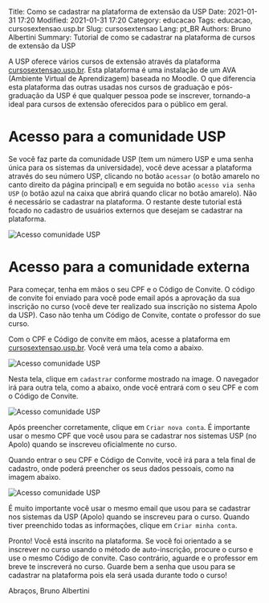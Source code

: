 Title: Como se cadastrar na plataforma de extensão da USP
Date: 2021-01-31 17:20
Modified: 2021-01-31 17:20
Category: educacao
Tags: educacao, cursosextensao.usp.br
Slug: cursosextensao
Lang: pt_BR
Authors: Bruno Albertini
Summary: Tutorial de como se cadastrar na plataforma de cursos de extensão da USP

A USP oferece vários cursos de extensão através da plataforma [cursosextensao.usp.br](https://cursosextensao.usp.br). Esta plataforma é uma instalação de um AVA (Ambiente Virtual de Aprendizagem) baseada no Moodle. O que diferencia esta plataforma das outras usadas nos cursos de graduação e pós-graduação da USP é que qualquer pessoa pode se inscrever, tornando-a ideal para cursos de extensão oferecidos para o público em geral.

# Acesso para a comunidade USP

Se você faz parte da comunidade USP (tem um número USP e uma senha única para os sistemas da universidade), você deve acessar a plataforma através do seu número USP, clicando no botão `acessar` (o botão amarelo no canto direito da página principal) e em seguida no botão `acesso via senha USP` (o botão azul na caixa que abrirá quando clicar no botão amarelo). Não é necessário se cadastrar na plataforma. O restante deste tutorial está focado no cadastro de usuários externos que desejam se cadastrar na plataforma.

![Acesso comunidade USP]({static}/images/educacao/ext01.png)

# Acesso para a comunidade externa

Para começar, tenha em mãos o seu CPF e o Código de Convite. O código de convite foi enviado para você pode email após a aprovação da sua inscrição no curso (você deve ter realizado sua inscrição no sistema Apolo da USP). Caso não tenha um Código de Convite, contate o professor do sue curso.

Com o CPF e Código de convite em mãos, acesse a plataforma em [cursosextensao.usp.br](https://cursosextensao.usp.br). Você verá uma tela como a abaixo.

![Acesso comunidade USP]({static}/images/educacao/ext02.png)

Nesta tela, clique em `cadastrar` conforme mostrado na image. O navegador irá para outra tela, como a abaixo, onde você entrará com o seu CPF e com o Código de Convite.

![Acesso comunidade USP]({static}/images/educacao/ext03.png)

Após preencher corretamente, clique em `Criar nova conta`. É importante usar o mesmo CPF que você usou para se cadastrar nos sistemas USP (no Apolo) quando se inscreveu oficialmente no curso.

Quando entrar o seu CPF e Código de Convite, você irá para a tela final de cadastro, onde poderá preencher os seus dados pessoais, como na imagem abaixo.

![Acesso comunidade USP]({static}/images/educacao/ext04.png)

É muito importante você usar o mesmo email que usou para se cadastrar nos sistemas da USP (Apolo) quando se inscreveu para o curso. Quando tiver preenchido todas as informações, clique em `Criar minha conta`.

Pronto! Você está inscrito na plataforma. Se você foi orientado a se inscrever no curso usando o método de auto-inscrição, procure o curso e use o mesmo Código de convite. Caso contrário, aguarde e o professor em breve te inscreverá no curso. Guarde bem a senha que usou para se cadastrar na plataforma pois ela será usada durante todo o curso!

Abraços,
Bruno Albertini
